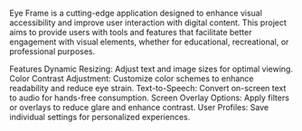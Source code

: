 Eye Frame is a cutting-edge application designed to enhance visual accessibility and improve user interaction with digital content. 
This project aims to provide users with tools and features that facilitate better engagement with visual elements, whether for educational,
recreational, or professional purposes.

Features
      Dynamic Resizing: Adjust text and image sizes for optimal viewing.
      Color Contrast Adjustment: Customize color schemes to enhance readability and reduce eye strain.
      Text-to-Speech: Convert on-screen text to audio for hands-free consumption.
      Screen Overlay Options: Apply filters or overlays to reduce glare and enhance contrast.
      User Profiles: Save individual settings for personalized experiences.

